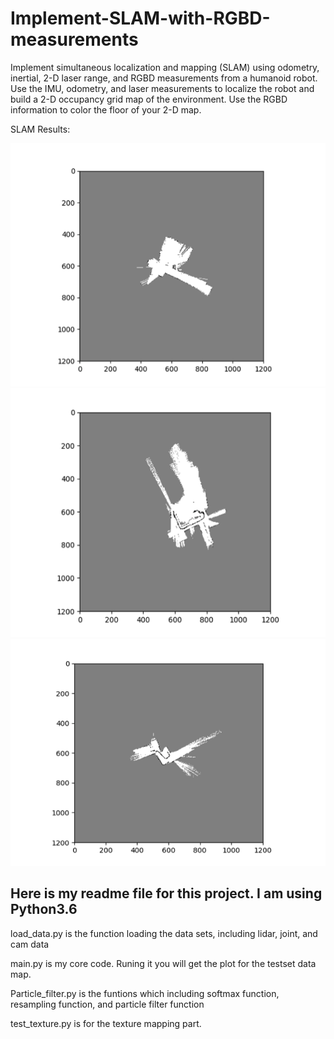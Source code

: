 # Implement-SLAM-with-RGBD-measurements



Implement simultaneous localization and mapping (SLAM) using odometry,  inertial,  2-D laser
range, and RGBD measurements from a humanoid robot. Use the IMU, odometry, and laser measurements
to localize the robot and build a 2-D occupancy grid map of the environment.  Use the RGBD information
to color the floor of your 2-D map.

SLAM Results:

![image1](./1.png)![image2](./2.png)
![image3](./3.png)


## Here is my readme file for this project. I am using Python3.6

load_data.py is the function loading the data sets, including lidar, joint, and cam data

main.py is my core code. Runing it you will get the plot for the testset data  map.

Particle_filter.py is the funtions which including softmax function, resampling function, and particle filter function

test_texture.py is for the texture mapping part.



